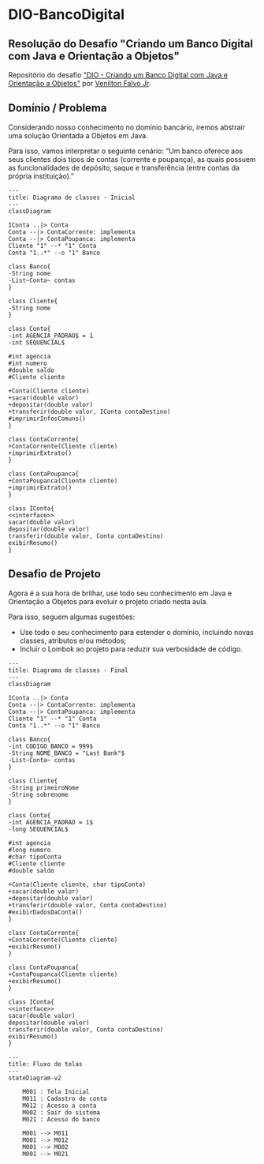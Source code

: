 # DIO-BancoDigital

## Resolução do Desafio "Criando um Banco Digital com Java e Orientação a Objetos"
Repositório do desafio ["DIO - Criando um Banco Digital com Java e Orientação a Objetos"](https://github.com/falvojr/lab-banco-digital-oo) por [Venilton Falvo Jr](https://github.com/falvojr]).

## Domínio / Problema

Considerando nosso conhecimento no domínio bancário, iremos abstrair uma solução Orientada a Objetos em Java.

Para isso, vamos interpretar o seguinte cenário:
“Um banco oferece aos seus clientes dois tipos de contas (corrente e poupança), as quais possuem as funcionalidades de depósito, saque e transferência (entre contas da própria instituição).”

```mermaid
---
title: Diagrama de classes - Inicial
---
classDiagram

IConta ..|> Conta
Conta --|> ContaCorrente: implementa
Conta --|> ContaPoupanca: implementa
Cliente "1" --* "1" Conta
Conta "1..*" --o "1" Banco

class Banco{
-String nome
-List~Conta~ contas
}

class Cliente{
-String nome
}

class Conta{
-int AGENCIA_PADRAO$ = 1
-int SEQUENCIAL$

#int agencia
#int numero
#double saldo
#Cliente cliente

+Conta(Cliente cliente)
+sacar(double valor)
+depositar(double valor)
+transferir(double valor, IConta contaDestino)
#imprimirInfosComuns()
}

class ContaCorrente{
+ContaCorrente(Cliente cliente)
+imprimirExtrato()
}

class ContaPoupanca{
+ContaPoupanca(Cliente cliente)
+imprimirExtrato()
}

class IConta{
<<interface>>
sacar(double valor)
depositar(double valor)
transferir(double valor, Conta contaDestino)
exibirResumo()
}
```


## Desafio de Projeto

Agora é a sua hora de brilhar, use todo seu conhecimento em Java e Orientação a Objetos para evoluir o projeto criado nesta aula.

Para isso, seguem algumas sugestões:
- Use todo o seu conhecimento para estender o domínio, incluindo novas classes, atributos e/ou métodos;
- Incluir o Lombok ao projeto para reduzir sua verbosidade de código.

```mermaid
---
title: Diagrama de classes - Final
---
classDiagram

IConta ..|> Conta
Conta --|> ContaCorrente: implementa
Conta --|> ContaPoupanca: implementa
Cliente "1" --* "1" Conta
Conta "1..*" --o "1" Banco

class Banco{
-int CODIGO_BANCO = 999$
-String NOME_BANCO = "Last Bank"$
-List~Conta~ contas
}

class Cliente{
-String primeiroNome
-String sobrenome
}

class Conta{
-int AGENCIA_PADRAO = 1$
-long SEQUENCIAL$

#int agencia
#long numero
#char tipoConta
#Cliente cliente
#double saldo

+Conta(Cliente cliente, char tipoConta)
+sacar(double valor)
+depositar(double valor)
+transferir(double valor, Conta contaDestino)
#exibirDadosDaConta()
}

class ContaCorrente{
+ContaCorrente(Cliente cliente)
+exibirResumo()
}

class ContaPoupanca{
+ContaPoupanca(Cliente cliente)
+exibirResumo()
}

class IConta{
<<interface>>
sacar(double valor)
depositar(double valor)
transferir(double valor, Conta contaDestino)
exibirResumo()
}
```

```mermaid
---
title: Fluxo de telas
---
stateDiagram-v2

    M001 : Tela Inicial
    M011 : Cadastro de conta
    M012 : Acesso a conta
    M002 : Sair do sistema
    M021 : Acesso do banco

    M001 --> M011
    M001 --> M012
    M001 --> M002
    M001 --> M021


```

